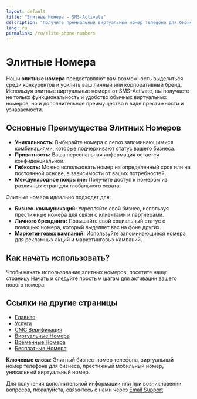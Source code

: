 ```yaml
---
layout: default
title: "Элитные Номера - SMS-Activate"
description: "Получите премиальный виртуальный номер телефона для бизнеса и личного брендинга."
lang: ru
permalink: /ru/elite-phone-numbers
---
```


# Элитные Номера

Наши **элитные номера** предоставляют вам возможность выделиться среди конкурентов и усилить ваш личный или корпоративный бренд. Используя элитные виртуальные номера от SMS-Activate, вы получаете не только функциональность и удобство обычных виртуальных номеров, но и дополнительное преимущество в виде престижности и узнаваемости.

## Основные Преимущества Элитных Номеров

- **Уникальность:** Выбирайте номера с легко запоминающимися комбинациями, которые подчеркивают статус вашего бизнеса.
- **Приватность:** Ваша персональная информация остается конфиденциальной.
- **Гибкость:** Можно использовать номер на определенный срок или на постоянной основе, в зависимости от ваших потребностей.
- **Международное покрытие:** Получите доступ к номерам из различных стран для глобального охвата.

Элитные номера идеально подходят для:

- **Бизнес-коммуникаций:** Укрепляйте свой бизнес, используя престижные номера для связи с клиентами и партнерами.
- **Личного брендинга:** Повышайте свой социальный статус с помощью номера, который выделяет вас на фоне других.
- **Маркетинговых кампаний:** Используйте запоминающиеся номера для рекламных акций и маркетинговых кампаний.

## Как начать использовать?

Чтобы начать использование элитных номеров, посетите нашу страницу [Начать](/ru/get-started) и следуйте простым шагам для активации вашего нового номера.

## Ссылки на другие страницы

- [Главная](/ru/)
- [Услуги](/ru/services)
- [СМС Верификация](/ru/sms-verification)
- [Виртуальные Номера](/ru/virtual-phone-numbers)
- [Временные Номера](/ru/temporary-phone-numbers)
- [Бесплатные Номера](/ru/free-phone-numbers)

**Ключевые слова**: Элитный бизнес-номер телефона, виртуальный номер телефона для бизнеса, престижный мобильный номер, уникальный виртуальный номер.

Для получения дополнительной информации или при возникновении вопросов, пожалуйста, свяжитесь с нами через [Email Support](mailto:support@sms-activate.app).